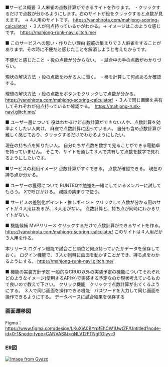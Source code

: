 ■サービス概要
３人麻雀の点数計算ができるサイトを作ります。
・クリックするだけで点数が分かるようにします。右のサイトが役をクリックすると点数が見えます。　-> 4人用のサイトです。 https://yanohirota.com/mahjong-scoring-calculator/
・３人が何点持っているかがわかる。-> イメージはこのような感じです。　https://mahjong-runk-navi.glitch.me/

■ このサービスへの思い・作りたい理由
親戚の集まりで３人麻雀をすることがあります。その時に不便だと感じたことを解消しようと考えたからです。

不便だと感じたこと
・役の点数が分からない。
・試合中の手の点数がわかりづらい。

現状の解決方法
・役の点数をわかる人に聞く。
・棒を計算して何点あるか確認する。

理想の解決方法
・役の点数をボタンをクリックして点数が分かる。　https://yanohirota.com/mahjong-scoring-calculator/
・３人で同じ画面を共有してそれぞれが何点持っているか確認する。　https://mahjong-runk-navi.glitch.me/

■ ユーザー層について
役はわかるけど点数計算ができない人や、点数計算を効率よくしたい人向け。
麻雀で点数計算に困っている人。
自分も含め点数計算が難しく感じており、クリックするだけでわかるようにしたい。

現在の持ち点を知りたい人。
自分たちが点数を数字で見ることができる電動卓を持っていません。
そこで、サイトを通して３人で共有して点数を数字で見れるようにしたいです。

■サービスの利用イメージ
点数計算がすぐできる。
点数が確認できる。
現在の持ち点が分かる。

■ ユーザーの獲得について
RUNTEQで勉強を一緒にしているメンバーに試してもらう。
Xで呼びかける。
親戚の集まりで使う。

■ サービスの差別化ポイント・推しポイント
クリックして点数が分かる用のサイトが４人用はあるが、３人用がない。
点数計算と、持ち点が同時にわかるサイトがない。

■ 機能候補
MVPリリース
クリックするだけで点数計算ができるサイトを作る。
https://yanohirota.com/mahjong-scoring-calculator/
このサイトは４人用だが３人用を作る。

本リリース
ログイン機能で試合ごと順位と何点持っていたかデータを保存しておく。
ログイン機能で、３人が同時に画面を動かすことができ、持ち点をわかるようにする。
https://mahjong-runk-navi.glitch.me/

■ 機能の実装方針予定
一般的なCRUD以外の実装予定の機能についてそれぞれどのようなイメージ(使用するAPIや)で実装する予定なのか現状考えているもので良いので教えて下さい。
クリック機能　クリックで点数計算が出てくるようにする。
３人で同じ画面を操作できる機能　パスワードを入力して同じ画面を操作できるようにする。
データベースに試合結果を保存する

### 画面遷移図
Figma：https://www.figma.com/design/LKuXiA0BYrpfEhCW1UwtZF/Untitled?node-id=0-1&node-type=CANVAS&t=qNLV12FTNgIfOIyy-0

### ER図
[![Image from Gyazo](https://i.gyazo.com/344145391bd605d3f23036e32ce3ac49.png)](https://gyazo.com/344145391bd605d3f23036e32ce3ac49)